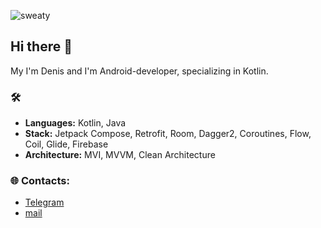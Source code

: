 ![sweaty](https://github.com/user-attachments/assets/0eec7d39-c37b-4b1f-b647-78f9b0585ac8)

## Hi there 👋

My I'm Denis and I'm Android-developer, specializing in Kotlin.

### 🛠
- **Languages:** Kotlin, Java
- **Stack:** Jetpack Compose, Retrofit, Room, Dagger2, Coroutines, Flow, Coil, Glide, Firebase
- **Architecture:** MVI, MVVM, Clean Architecture

### 🌐 Contacts:
- [Telegram](https://t.me/nedmah_9)
- [mail](9hamden@gmail.com)
